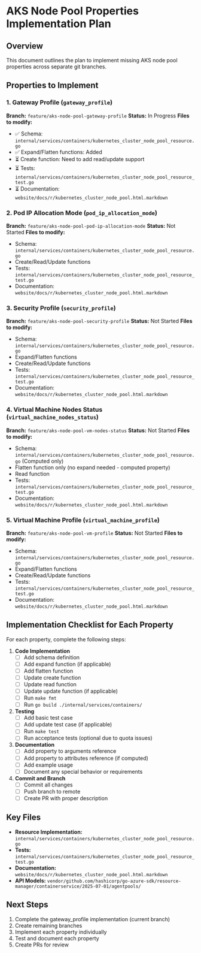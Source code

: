# AKS Node Pool Properties Implementation Plan

## Overview
This document outlines the plan to implement missing AKS node pool properties across separate git branches.

## Properties to Implement

### 1. Gateway Profile (`gateway_profile`)
**Branch:** `feature/aks-node-pool-gateway-profile`
**Status:** In Progress
**Files to modify:**
- ✅ Schema: `internal/services/containers/kubernetes_cluster_node_pool_resource.go`
- ✅ Expand/Flatten functions: Added
- ⏳ Create function: Need to add read/update support
- ⏳ Tests: `internal/services/containers/kubernetes_cluster_node_pool_resource_test.go`
- ⏳ Documentation: `website/docs/r/kubernetes_cluster_node_pool.html.markdown`

### 2. Pod IP Allocation Mode (`pod_ip_allocation_mode`)
**Branch:** `feature/aks-node-pool-pod-ip-allocation-mode`
**Status:** Not Started
**Files to modify:**
- Schema: `internal/services/containers/kubernetes_cluster_node_pool_resource.go`
- Create/Read/Update functions
- Tests: `internal/services/containers/kubernetes_cluster_node_pool_resource_test.go`
- Documentation: `website/docs/r/kubernetes_cluster_node_pool.html.markdown`

### 3. Security Profile (`security_profile`)
**Branch:** `feature/aks-node-pool-security-profile`
**Status:** Not Started
**Files to modify:**
- Schema: `internal/services/containers/kubernetes_cluster_node_pool_resource.go`
- Expand/Flatten functions
- Create/Read/Update functions
- Tests: `internal/services/containers/kubernetes_cluster_node_pool_resource_test.go`
- Documentation: `website/docs/r/kubernetes_cluster_node_pool.html.markdown`

### 4. Virtual Machine Nodes Status (`virtual_machine_nodes_status`)
**Branch:** `feature/aks-node-pool-vm-nodes-status`
**Status:** Not Started
**Files to modify:**
- Schema: `internal/services/containers/kubernetes_cluster_node_pool_resource.go` (Computed only)
- Flatten function only (no expand needed - computed property)
- Read function
- Tests: `internal/services/containers/kubernetes_cluster_node_pool_resource_test.go`
- Documentation: `website/docs/r/kubernetes_cluster_node_pool.html.markdown`

### 5. Virtual Machine Profile (`virtual_machine_profile`)
**Branch:** `feature/aks-node-pool-vm-profile`
**Status:** Not Started
**Files to modify:**
- Schema: `internal/services/containers/kubernetes_cluster_node_pool_resource.go`
- Expand/Flatten functions
- Create/Read/Update functions
- Tests: `internal/services/containers/kubernetes_cluster_node_pool_resource_test.go`
- Documentation: `website/docs/r/kubernetes_cluster_node_pool.html.markdown`

## Implementation Checklist for Each Property

For each property, complete the following steps:

1. **Code Implementation**
   - [ ] Add schema definition
   - [ ] Add expand function (if applicable)
   - [ ] Add flatten function
   - [ ] Update create function
   - [ ] Update read function
   - [ ] Update update function (if applicable)
   - [ ] Run `make fmt`
   - [ ] Run `go build ./internal/services/containers/`

2. **Testing**
   - [ ] Add basic test case
   - [ ] Add update test case (if applicable)
   - [ ] Run `make test`
   - [ ] Run acceptance tests (optional due to quota issues)

3. **Documentation**
   - [ ] Add property to arguments reference
   - [ ] Add property to attributes reference (if computed)
   - [ ] Add example usage
   - [ ] Document any special behavior or requirements

4. **Commit and Branch**
   - [ ] Commit all changes
   - [ ] Push branch to remote
   - [ ] Create PR with proper description

## Key Files

- **Resource Implementation:** `internal/services/containers/kubernetes_cluster_node_pool_resource.go`
- **Tests:** `internal/services/containers/kubernetes_cluster_node_pool_resource_test.go`
- **Documentation:** `website/docs/r/kubernetes_cluster_node_pool.html.markdown`
- **API Models:** `vendor/github.com/hashicorp/go-azure-sdk/resource-manager/containerservice/2025-07-01/agentpools/`

## Next Steps

1. Complete the gateway_profile implementation (current branch)
2. Create remaining branches
3. Implement each property individually
4. Test and document each property
5. Create PRs for review

